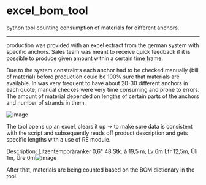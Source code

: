 # excel_bom_tool
python tool counting consumption of materials for different anchors.

-----
production was provided with an excel extract from the german system with specific anchors. Sales team was meant to receive quick feedback if it is possible to produce given amount within a certain time frame. 

Due to the system constraints each anchor had to be checked manually (bill of material) before production could be 100% sure that materials are available.
In was very frequent to have about 20-30 different anchors in each quote, manual checkes were very time consuming and prone to errors.
The amount of material depended on lengths of certain parts of the anchors and number of strands in them. 

![image](https://user-images.githubusercontent.com/93283105/175822051-449a71f8-e0dc-45e5-932e-34f895e1b829.png)


The tool opens up an excel, clears it up -> to make sure data is consistent with the script and subsequently reads off product description and gets specific lengths with a use of RE module.

Description:
Litzentemporäranker 0,6"
48 Stk. à 19,5 m, Lv 6m
Lfr 12,5m, Üli 1m, Üre 0m![image](https://user-images.githubusercontent.com/93283105/175822326-bc12fe19-c9fc-4703-be5d-ba829ba760de.png)


After that, materials are being counted based on the BOM dictionary in the tool.

